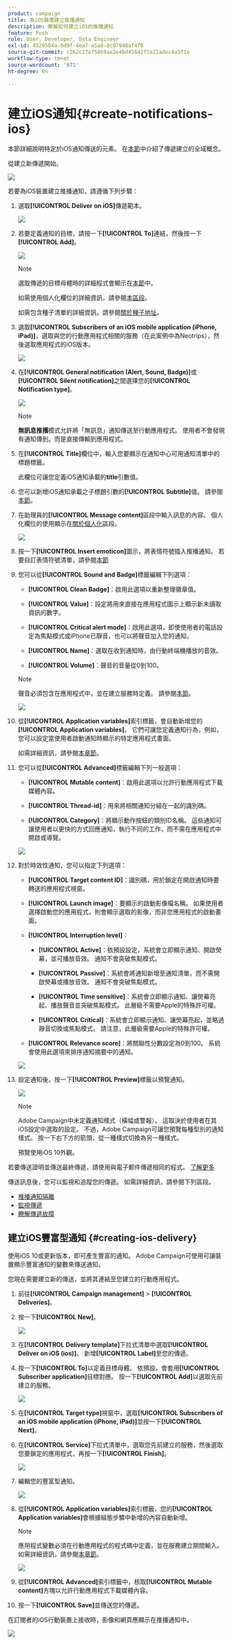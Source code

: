```yaml
---
product: campaign
title: 為iOS裝置建立推播通知
description: 瞭解如何建立iOS的推播通知
feature: Push
role: User, Developer, Data Engineer
exl-id: 4520504a-0d9f-4ea7-a5a8-0c07948af4f0
source-git-commit: c262c27e75869ae2e4bd45642f5a22adec4a5f1e
workflow-type: tm+mt
source-wordcount: '971'
ht-degree: 8%

---
```


# 建立iOS通知{#create-notifications-ios}

本節詳細說明特定於iOS通知傳送的元素。 在[本節](steps-about-delivery-creation-steps.md)中介紹了傳遞建立的全域概念。

從建立新傳遞開始。

![](assets/nmac_delivery_1.png)

若要為iOS裝置建立推播通知，請遵循下列步驟：

1. 選取&#x200B;**[!UICONTROL Deliver on iOS]**&#x200B;傳遞範本。

   ![](assets/nmac_delivery_ios_1.png)

1. 若要定義通知的目標，請按一下&#x200B;**[!UICONTROL To]**&#x200B;連結，然後按一下&#x200B;**[!UICONTROL Add]**。

   ![](assets/nmac_delivery_ios_2.png)

   >[!NOTE]
   >
   >選取傳遞的目標母體時的詳細程式會顯示在[本節](steps-defining-the-target-population.md)中。
   >
   >如需使用個人化欄位的詳細資訊，請參閱[本區段](about-personalization.md)。
   >
   >如需包含種子清單的詳細資訊，請參閱[關於種子地址](about-seed-addresses.md)。

1. 選取&#x200B;**[!UICONTROL Subscribers of an iOS mobile application (iPhone, iPad)]**，選取與您的行動應用程式相關的服務（在此案例中為Neotrips），然後選取應用程式的iOS版本。

   ![](assets/nmac_delivery_ios_3.png)

1. 在&#x200B;**[!UICONTROL General notification (Alert, Sound, Badge)]**&#x200B;或&#x200B;**[!UICONTROL Silent notification]**&#x200B;之間選擇您的&#x200B;**[!UICONTROL Notification type]**。

   ![](assets/nmac_delivery_ios_4.png)

   >[!NOTE]
   >
   >**無訊息推播**&#x200B;模式允許將「無訊息」通知傳送至行動應用程式。 使用者不會發現有通知傳到。而是直接傳輸到應用程式。

1. 在&#x200B;**[!UICONTROL Title]**&#x200B;欄位中，輸入您要顯示在通知中心可用通知清單中的標題標籤。

   此欄位可讓您定義iOS通知承載的&#x200B;**title**&#x200B;引數值。

1. 您可以新增iOS通知承載之子標題引數的&#x200B;**[!UICONTROL Subtitle]**&#x200B;值。 請參閱[本節](configuring-the-mobile-application.md)。

1. 在助理員的&#x200B;**[!UICONTROL Message content]**&#x200B;區段中輸入訊息的內容。 個人化欄位的使用顯示在[關於個人化](about-personalization.md)區段。

   ![](assets/nmac_delivery_ios_5.png)

1. 按一下&#x200B;**[!UICONTROL Insert emoticon]**&#x200B;圖示，將表情符號插入推播通知。 若要自訂表情符號清單，請參閱[本節](customizing-emoticon-list.md)

1. 您可以從&#x200B;**[!UICONTROL Sound and Badge]**&#x200B;標籤編輯下列選項：

   * **[!UICONTROL Clean Badge]**：啟用此選項以重新整理徽章值。

   * **[!UICONTROL Value]**：設定將用來直接在應用程式圖示上顯示新未讀取資訊的數字。

   * **[!UICONTROL Critical alert mode]**：啟用此選項，即使使用者的電話設定為焦點模式或iPhone已靜音，也可以將聲音加入您的通知。

   * **[!UICONTROL Name]**：選取在收到通知時，由行動終端機播放的音效。

   * **[!UICONTROL Volume]**：聲音的音量從0到100。

   >[!NOTE]
   >
   >聲音必須包含在應用程式中，並在建立服務時定義。 請參閱[本節](configuring-the-mobile-application.md#configuring-external-account-ios)。

   ![](assets/nmac_delivery_ios_6.png)

1. 從&#x200B;**[!UICONTROL Application variables]**&#x200B;索引標籤，會自動新增您的&#x200B;**[!UICONTROL Application variables]**。 它們可讓您定義通知行為，例如，您可以設定當使用者啟動通知時顯示的特定應用程式畫面。

   如需詳細資訊，請參閱[本章節](configuring-the-mobile-application.md)。

1. 您可以從&#x200B;**[!UICONTROL Advanced]**&#x200B;標籤編輯下列一般選項：

   * **[!UICONTROL Mutable content]**：啟用此選項以允許行動應用程式下載媒體內容。

   * **[!UICONTROL Thread-id]**：用來將相關通知分組在一起的識別碼。

   * **[!UICONTROL Category]**：將顯示動作按鈕的類別ID名稱。 這些通知可讓使用者以更快的方式回應通知，執行不同的工作，而不需在應用程式中開啟或導覽。

   ![](assets/nmac_delivery_ios_7.png)

1. 對於時效性通知，您可以指定下列選項：

   * **[!UICONTROL Target content ID]**：識別碼，用於鎖定在開啟通知時要轉送的應用程式視窗。

   * **[!UICONTROL Launch image]**：要顯示的啟動影像檔名稱。 如果使用者選擇啟動您的應用程式，則會顯示選取的影像，而非您應用程式的啟動畫面。

   * **[!UICONTROL Interruption level]**：

      * **[!UICONTROL Active]**：依預設設定，系統會立即顯示通知、開啟熒幕，並可播放音效。 通知不會突破焦點模式。

      * **[!UICONTROL Passive]**：系統會將通知新增至通知清單，而不需開啟熒幕或播放音效。 通知不會突破焦點模式。

      * **[!UICONTROL Time sensitive]**：系統會立即顯示通知、讓熒幕亮起、播放聲音並突破焦點模式。 此層級不需要Apple的特殊許可權。

      * **[!UICONTROL Critical]**：系統會立即顯示通知、讓熒幕亮起，並略過靜音切換或焦點模式。 請注意，此層級需要Apple的特殊許可權。

   * **[!UICONTROL Relevance score]**：將關聯性分數設定為0到100。 系統會使用此選項來排序通知摘要中的通知。

   ![](assets/nmac_delivery_ios_8.png)

1. 設定通知後，按一下&#x200B;**[!UICONTROL Preview]**&#x200B;標籤以預覽通知。

   ![](assets/nmac_intro_2.png)

   >[!NOTE]
   >
   >Adobe Campaign中未定義通知樣式（橫幅或警報）。 這取決於使用者在其iOS設定中選取的設定。 不過，Adobe Campaign可讓您預覽每種型別的通知樣式。 按一下右下方的箭頭，從一種樣式切換為另一種樣式。
   >
   >預覽使用iOS 10外觀。

若要傳送證明並傳送最終傳遞，請使用與電子郵件傳遞相同的程式。 [了解更多](steps-validating-the-delivery.md)

傳送訊息後，您可以監視和追蹤您的傳遞。 如需詳細資訊，請參閱下列區段。

* [推播通知隔離](understanding-quarantine-management.md#push-notification-quarantines)
* [監視傳遞](about-delivery-monitoring.md)
* [瞭解傳遞故障](understanding-delivery-failures.md)

## 建立iOS豐富型通知 {#creating-ios-delivery}

使用iOS 10或更新版本，即可產生豐富的通知。 Adobe Campaign可使用可讓裝置顯示豐富通知的變數來傳送通知。

您現在需要建立新的傳送，並將其連結至您建立的行動應用程式。

1. 前往&#x200B;**[!UICONTROL Campaign management]** > **[!UICONTROL Deliveries]**。

1. 按一下&#x200B;**[!UICONTROL New]**。

   ![](assets/nmac_android_3.png)

1. 在&#x200B;**[!UICONTROL Delivery template]**&#x200B;下拉式清單中選取&#x200B;**[!UICONTROL Deliver on iOS (ios)]**。 新增&#x200B;**[!UICONTROL Label]**&#x200B;至您的傳遞。

1. 按一下&#x200B;**[!UICONTROL To]**&#x200B;以定義目標母體。 依預設，會套用&#x200B;**[!UICONTROL Subscriber application]**&#x200B;目標對應。 按一下&#x200B;**[!UICONTROL Add]**&#x200B;以選取先前建立的服務。

   ![](assets/nmac_ios_9.png)

1. 在&#x200B;**[!UICONTROL Target type]**&#x200B;視窗中，選取&#x200B;**[!UICONTROL Subscribers of an iOS mobile application (iPhone, iPad)]**&#x200B;並按一下&#x200B;**[!UICONTROL Next]**。

1. 在&#x200B;**[!UICONTROL Service]**&#x200B;下拉式清單中，選取您先前建立的服務，然後選取您要鎖定的應用程式，再按一下&#x200B;**[!UICONTROL Finish]**。

   ![](assets/nmac_ios_6.png)

1. 編輯您的豐富型通知。

   ![](assets/nmac_ios_7.png)

1. 從&#x200B;**[!UICONTROL Application variables]**&#x200B;索引標籤，您的&#x200B;**[!UICONTROL Application variables]**&#x200B;會根據組態步驟中新增的內容自動新增。

   >[!NOTE]
   >
   >應用程式變數必須在行動應用程式的程式碼中定義，並在服務建立期間輸入。 如需詳細資訊，請參閱[本章節](configuring-the-mobile-application.md)。

   ![](assets/nmac_ios_10.png)

1. 從&#x200B;**[!UICONTROL Advanced]**&#x200B;索引標籤中，核取&#x200B;**[!UICONTROL Mutable content]**&#x200B;方塊以允許行動應用程式下載媒體內容。

1. 按一下&#x200B;**[!UICONTROL Save]**&#x200B;並傳送您的傳遞。

在訂閱者的iOS行動裝置上接收時，影像和網頁應顯示在推播通知中。

![](assets/nmac_ios_8.png)





